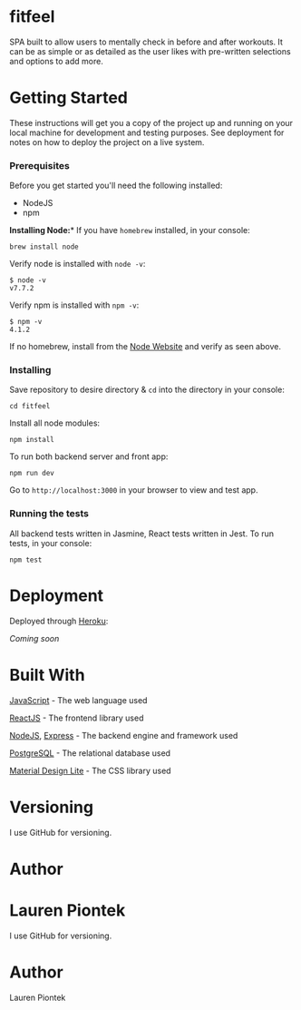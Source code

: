 # fitfeel
SPA built to allow users to mentally check in before and after workouts. It can be as simple or as detailed as the user likes with pre-written selections and options to add more.

# Getting Started
These instructions will get you a copy of the project up and running on your local machine for development and testing purposes. See deployment for notes on how to deploy the project on a live system.

### Prerequisites
Before you get started you'll need the following installed: 
- NodeJS
- npm

**Installing Node:***
If you have `homebrew` installed, in your console: 

`brew install node`

Verify node is installed with `node -v`:

```
$ node -v
v7.7.2
```

Verify npm is installed with `npm -v`:

```
$ npm -v
4.1.2
```

If no homebrew, install from the [Node Website](https://nodejs.org/en/) and verify as seen above.

### Installing
Save repository to desire directory & `cd` into the directory in your console:

`cd fitfeel`

Install all node modules:

`npm install`

To run both backend server and front app: 

`npm run dev`

Go to `http://localhost:3000` in your browser to view and test app.

### Running the tests
All backend tests written in Jasmine, React tests written in Jest. To run tests, in your console:

`npm test`

# Deployment
Deployed through [Heroku](www.heroku.com):

_Coming soon_

# Built With
[JavaScript](https://devdocs.io/javascript/) - The web language used

[ReactJS](https://reactjs.org/) - The frontend library used

[NodeJS](https://nodejs.org/en/), [Express](https://expressjs.com/) - The backend engine and framework used

[PostgreSQL](https://www.postgresql.org/) - The relational database used

[Material Design Lite](https://getmdl.io/) - The CSS library used


# Versioning
I use GitHub for versioning.

# Author
Lauren Piontek
=======
I use GitHub for versioning.

# Author
Lauren Piontek

